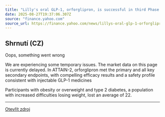 ```yaml
---
title: "Lilly's oral GLP-1, orforglipron, is successful in third Phase 3 trial, triggering global regulatory submissions this year for the treatment of obesity"
date: 2025-08-27T19:37:06.307Z
source: "finance.yahoo.com"
source_url: https://finance.yahoo.com/news/lillys-oral-glp-1-orforglipron-104500826.html
---
```


## Shrnutí (CZ)
Oops, something went wrong

We are experiencing some temporary issues. The market data on this page is currently delayed. In ATTAIN-2, orforglipron met the primary and all key secondary endpoints, with compelling efficacy results and a safety profile consistent with injectable GLP-1 medicines

Participants with obesity or overweight and type 2 diabetes, a population with increased difficulties losing weight, lost an average of 22.

---

[Otevřít zdroj](https://finance.yahoo.com/news/lillys-oral-glp-1-orforglipron-104500826.html)
